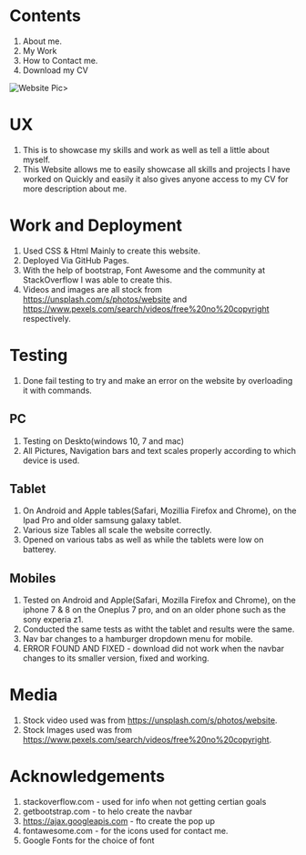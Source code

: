 # Contents
1. About me.
2. My Work
3. How to Contact me.
4. Download my CV

![Website Pic](https://github.com/Dylan-Contet/MS1Portfolio/blob/master/Website.PNG?raw=true)>





# UX 
1. This is to showcase my skills and work as well as tell a little about myself.
2. This Website allows me to easily showcase all skills and projects I have worked on Quickly and easily it also gives anyone access to my CV for more description about me.

# Work and Deployment
1. Used CSS & Html Mainly to create this website.
2. Deployed Via GitHub Pages.
3. With the help of bootstrap, Font Awesome and the community at StackOverflow I was able to create this.
4. Videos and images are all stock from https://unsplash.com/s/photos/website  and https://www.pexels.com/search/videos/free%20no%20copyright respectively.

# Testing
1. Done fail testing to try and make an error on the website by overloading it with commands.
## PC
1. Testing on Deskto(windows 10, 7 and mac)
2. All Pictures, Navigation bars and text scales properly according to which device is used.
## Tablet
1. On Android and Apple tables(Safari, Mozillia Firefox and Chrome), on the Ipad Pro and older samsung galaxy tablet.
2. Various size Tables all scale the website correctly.
3. Opened on various tabs as well as while the tablets were low on batterey.
## Mobiles 
1. Tested on Android and Apple(Safari, Mozilla Firefox and Chrome), on the iphone 7 & 8 on the Oneplus 7 pro, and on an older phone such as the sony experia z1.
2. Conducted the same tests as witht the tablet and results were the same.
3. Nav bar changes to a hamburger dropdown menu for mobile.
4. ERROR FOUND AND FIXED - download did not work when the navbar changes to its smaller version, fixed and working.

# Media
1. Stock video used was from https://unsplash.com/s/photos/website.
2. Stock Images used was from https://www.pexels.com/search/videos/free%20no%20copyright.

# Acknowledgements
1. stackoverflow.com - used for info when not getting certian goals
2. getbootstrap.com - to helo create the navbar 
3. https://ajax.googleapis.com - fto create the pop up
4. fontawesome.com - for the icons used for contact me.
5. Google Fonts for the choice of font


 


